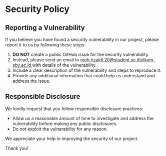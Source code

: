 # Security Policy

## Reporting a Vulnerability

If you believe you have found a security vulnerability in our project, please report it to us by following these steps:

1. **DO NOT** create a public GitHub issue for the security vulnerability.
2. Instead, please send an email to [moh.rizaldi.20@student.se.ittelkom-sby.ac.id
](mailto:moh.rizaldi.20@student.se.ittelkom-sby.ac.id
) with details of the vulnerability.
3. Include a clear description of the vulnerability and steps to reproduce it.
4. Provide any additional information that could help us understand and address the issue.

## Responsible Disclosure

We kindly request that you follow responsible disclosure practices:

- Allow us a reasonable amount of time to investigate and address the vulnerability before making any public disclosures.
- Do not exploit the vulnerability for any reason.

We appreciate your help in improving the security of our project.

Thank you!
